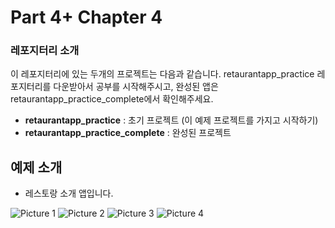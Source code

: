 # Part 4+ Chapter 4

### 레포지터리 소개

이 레포지터리에 있는 두개의 프로젝트는 다음과 같습니다.
retaurantapp_practice 레포지터리를 다운받아서 공부를 시작해주시고, 완성된 앱은 retaurantapp_practice_complete에서 확인해주세요.

- **retaurantapp_practice** : 초기 프로젝트 (이 예제 프로젝트를 가지고 시작하기)
- **retaurantapp_practice_complete** : 완성된 프로젝트

## 예제 소개

- 레스토랑 소개 앱입니다. 

![Picture 1](https://user-images.githubusercontent.com/7823937/236945351-032296f0-c22b-49f9-9f19-50c9ccdad3cc.png)
![Picture 2](https://user-images.githubusercontent.com/7823937/236945357-d67decc9-51f2-44d0-a304-e75de1dd6412.png)
![Picture 3](https://user-images.githubusercontent.com/7823937/236945361-ad4ea428-e730-4b34-9e30-2897564f9a69.png)
![Picture 4](https://user-images.githubusercontent.com/7823937/236945364-45bb13b7-b740-48cc-8250-fa0545a91134.png)

